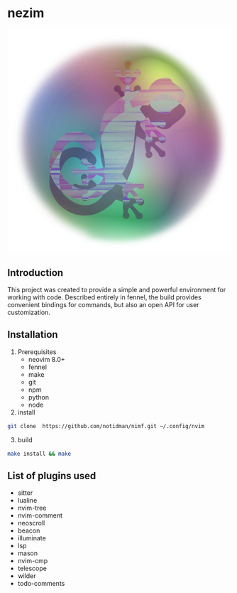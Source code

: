 # nezim
<p align="center"><img src="res/img/nimf.svg" alt="nimf"/></p>

## Introduction
This project was created to provide a simple and powerful environment for working with code. Described entirely in fennel, the build provides convenient bindings for commands, but also an open API for user customization.

## Installation
1.  Prerequisites
    * neovim 8.0+
    * fennel
    * make
    * git
    * npm
    * python
    * node
2. install

```sh
git clone  https://github.com/notidman/nimf.git ~/.config/nvim
```
3. build
```sh
make install && make
```
## List of plugins used
* sitter
* lualine
* nvim-tree
* nvim-comment
* neoscroll
* beacon
* illuminate
* lsp
* mason
* nvim-cmp
* telescope
* wilder
* todo-comments
